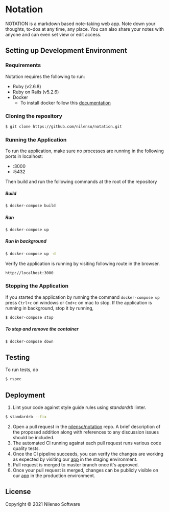 # Notation
NOTATION is a markdown based note-taking web app. Note down your thoughts, to-dos at any time, any place. You can also share your notes with anyone and can even set view or edit access.

## Setting up Development Environment

### Requirements
Notation requires the following to run:
- Ruby (v2.6.8)
- Ruby on Rails (v5.2.6)
- Docker
  - To install docker follow this [documentation](https://www.docker.com/)


### Cloning the repository
```sh
$ git clone https://github.com/nilenso/notation.git
```

### Running the Application
To run the application, make sure no processes are running in the following ports in localhost:
- :3000
- :5432

Then build and run the following commands at the root of the repository
##### Build
  ```sh
$ docker-compose build
```
##### Run
  ```sh
$ docker-compose up
```

##### Run in background
  ```sh
$ docker-compose up -d
```

Verify the application is running by visiting following route in the browser.
```sh
http://localhost:3000
```

### Stopping the Application
If you started the application by running the command `docker-compose up` press `Ctrl+c` on windows or `Cmd+c` on mac to stop. If the application is running in background, stop it by running,

```sh
$ docker-compose stop
```

##### To stop and remove the container
```sh
$ docker-compose down
```
## Testing

To run tests, do

```sh
$ rspec
```

## Deployment

1. Lint your code against style guide rules using _standardrb_ linter.
```sh
$ standardrb --fix
```
2. Open a pull request in the [nilenso/notation](https://github.com/nilenso/notation) repo. A brief description of the proposed addition along with references to any discussion issues should be included.
3. The automated CI running against each pull request runs various code quality tests.  
4. Once the CI pipeline succeeds, you can verify the changes are working as expected by visiting our [app](https://notation-staging.herokuapp.com/) in the staging environment.
5. Pull request is merged to master branch once it's approved.
6. Once your pull request is merged, changes can be publicly visible on our [app](https://notation-production.herokuapp.com/) in the production environment.

## License

Copyright © 2021 Nilenso Software

